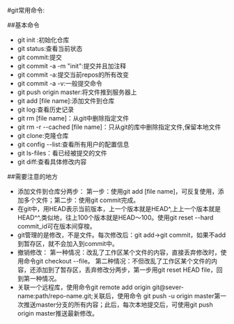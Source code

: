 #git常用命令:

##基本命令
* git init :初始化仓库
* git status:查看当前状态
* git commit:提交
* git commit -a -m "init":提交并且加注释
* git commit -a:提交当前repos的所有改变
* git commit -a -v:一般提交命令
* git push origin  master:将文件推到服务器上
* git add [file name]:添加文件到仓库
* git log:查看历史记录
* git rm [file name]：从git中删除指定文件
* git rm -r --cached [file name]：只从git的库中删除指定文件,保留本地文件
* git clone:克隆仓库
* git config --list:查看所有用户的配置信息
* git ls-files：看已经被提交的文件
* git diff:查看具体修改内容

##需要注意的地方
* 添加文件到仓库分两步：
第一步：使用git add [file name]，可反复使用，添加多个文件；第二步：使用git
commit完成。
* 在git中，用HEAD表示当前版本，上一个版本就是HEAD^,上上一个版本就是HEAD^^,类似地，往上100个版本就是HEAD～100。使用git
  reset --hard commit_id可在版本间穿梭。
* git管理的是修改，不是文件。每次修改后：git add->git
  commit，如果不add到暂存区，就不会加入到commit中。
* 撤销修改：
第一种情况：改乱了工作区某个文件的内容，直接丢弃修改时，使用命令git checkout --file。
第二种情况：不但改乱了工作区某个文件的内容，还添加到了暂存区，丢弃修改分两步，第一步用git reset HEAD file，回到第一种情况。
* 关联一个远程库，使用命令git remote add origin
  git@sever-name:path/repo-name.git;关联后，使用命令 git push -u origin
master第一次推送master分支的所有内容；此后，每次本地提交后，可使用git push
origin master推送最新修改。
